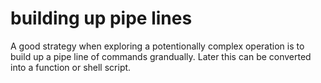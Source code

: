 
# building up pipe lines

A good strategy when exploring a potentionally complex operation is to build up a pipe line of commands grandually. Later this
can be converted into a function or shell script.

